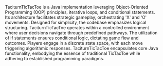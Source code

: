 TaciturnTicTacToe is a Java implementation leveraging Object-Oriented Programming (OOP) principles, iterative loops, and conditional statements. Its architecture facilitates strategic gameplay, orchestrating 'X' and 'O' movements. Designed for simplicity, the codebase emphasizes logical structuring. TaciturnTicTacToe operates within a controlled environment where user decisions navigate through predefined pathways. The utilization of if statements ensures conditional logic, dictating game flow and outcomes. Players engage in a discrete state space, with each move triggering algorithmic responses. TaciturnTicTacToe encapsulates core Java functionality, embodying the essence of traditional TicTacToe while adhering to established programming paradigms.





